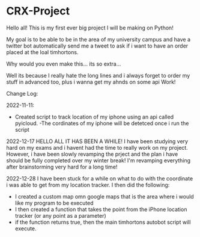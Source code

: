 # CRX-Project
Hello all!
This is my first ever big project I will be making on Python!

My goal is to be able to be in the area of my university campus and have a twitter bot automatically send me a tweet to ask if i want to have an order placed at the loal timhortons.

Why would you even make this... its so extra...

Well its because I really hate the long lines and i always forget to order my stuff in advanced too, plus i wanna get my ahnds on some api Work!

Change Log:

2022-11-11:
- Created script to track location of my iphone using an api called pyicloud.
-The cordinates of my iphone will be detetced once i run the script

2022-12-17
HELLO ALL IT HAS BEEN A WHILE!
I have been studying very hard on my exams and i havent had the time to really work on my project. However, i have been slowly revamping the prject and the plan i have should be fully completed over my winter break! I'm revamping everything after brainstorming very hard for a long time!

2022-12-28
I have been stuck for a while on what to do with the coordinate i was able to get from my location tracker.
I then did the following:
  - I created a custom map omn google maps that is the area where i would like my program to be executed
  - I then created a function that takes the point from the iPhone location tracker (or any point as a parameter) 
  - if the function returns true, then the main timhortons autobot script will execute.
 
